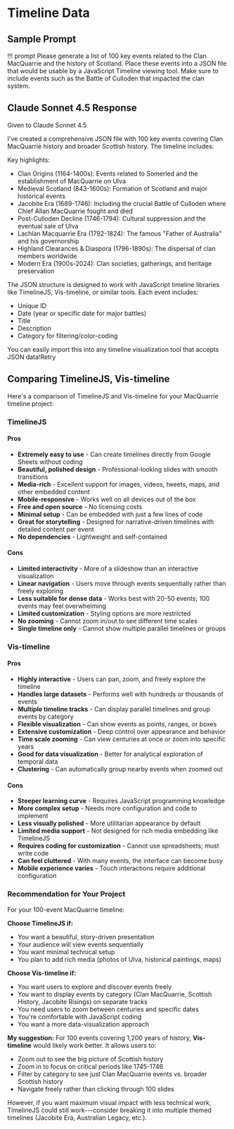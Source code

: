 # Timeline Data

## Sample Prompt

!!! prompt
    Please generate a list of 100 key events related to the Clan MacQuarrie and the history of Scotland.  Place these events into a JSON file that would be usable by a JavaScript Timeline viewing tool.  Make sure to include events such as the Battle of Culloden that impacted the clan system.

## Claude Sonnet 4.5 Response
Given to Claude Sonnet 4.5

I've created a comprehensive JSON file with 100 key events covering Clan MacQuarrie history and broader Scottish history. The timeline includes:

Key highlights:

* Clan Origins (1164-1400s): Events related to Somerled and the establishment of MacQuarrie on Ulva
* Medieval Scotland (843-1600s): Formation of Scotland and major historical events
* Jacobite Era (1689-1746): Including the crucial Battle of Culloden where Chief Allan MacQuarrie fought and died
* Post-Culloden Decline (1746-1794): Cultural suppression and the eventual sale of Ulva
* Lachlan Macquarrie Era (1792-1824): The famous "Father of Australia" and his governorship
* Highland Clearances & Diaspora (1796-1890s): The dispersal of clan members worldwide
* Modern Era (1900s-2024): Clan societies, gatherings, and heritage preservation

The JSON structure is designed to work with JavaScript timeline libraries like 
TimelineJS, Vis-timeline, or similar tools. Each event includes:

* Unique ID
* Date (year or specific date for major battles)
* Title
* Description
* Category for filtering/color-coding

You can easily import this into any timeline visualization tool that accepts JSON data!Retry

## Comparing TimelineJS, Vis-timeline

Here's a comparison of TimelineJS and Vis-timeline for your MacQuarrie timeline project:

### TimelineJS

#### Pros

-   **Extremely easy to use** - Can create timelines directly from Google Sheets without coding
-   **Beautiful, polished design** - Professional-looking slides with smooth transitions
-   **Media-rich** - Excellent support for images, videos, tweets, maps, and other embedded content
-   **Mobile-responsive** - Works well on all devices out of the box
-   **Free and open source** - No licensing costs
-   **Minimal setup** - Can be embedded with just a few lines of code
-   **Great for storytelling** - Designed for narrative-driven timelines with detailed content per event
-   **No dependencies** - Lightweight and self-contained

#### Cons

-   **Limited interactivity** - More of a slideshow than an interactive visualization
-   **Linear navigation** - Users move through events sequentially rather than freely exploring
-   **Less suitable for dense data** - Works best with 20-50 events; 100 events may feel overwhelming
-   **Limited customization** - Styling options are more restricted
-   **No zooming** - Cannot zoom in/out to see different time scales
-   **Single timeline only** - Cannot show multiple parallel timelines or groups

### Vis-timeline

#### Pros

-   **Highly interactive** - Users can pan, zoom, and freely explore the timeline
-   **Handles large datasets** - Performs well with hundreds or thousands of events
-   **Multiple timeline tracks** - Can display parallel timelines and group events by category
-   **Flexible visualization** - Can show events as points, ranges, or boxes
-   **Extensive customization** - Deep control over appearance and behavior
-   **Time scale zooming** - Can view centuries at once or zoom into specific years
-   **Good for data visualization** - Better for analytical exploration of temporal data
-   **Clustering** - Can automatically group nearby events when zoomed out

#### Cons

-   **Steeper learning curve** - Requires JavaScript programming knowledge
-   **More complex setup** - Needs more configuration and code to implement
-   **Less visually polished** - More utilitarian appearance by default
-   **Limited media support** - Not designed for rich media embedding like TimelineJS
-   **Requires coding for customization** - Cannot use spreadsheets; must write code
-   **Can feel cluttered** - With many events, the interface can become busy
-   **Mobile experience varies** - Touch interactions require additional configuration

### Recommendation for Your Project

For your 100-event MacQuarrie timeline:

**Choose TimelineJS if:**

-   You want a beautiful, story-driven presentation
-   Your audience will view events sequentially
-   You want minimal technical setup
-   You plan to add rich media (photos of Ulva, historical paintings, maps)

**Choose Vis-timeline if:**

-   You want users to explore and discover events freely
-   You want to display events by category (Clan MacQuarrie, Scottish History, Jacobite Risings) on separate tracks
-   You need users to zoom between centuries and specific dates
-   You're comfortable with JavaScript coding
-   You want a more data-visualization approach

**My suggestion:** For 100 events covering 1,200 years of history, **Vis-timeline** would likely work better. It allows users to:

-   Zoom out to see the big picture of Scottish history
-   Zoom in to focus on critical periods like 1745-1746
-   Filter by category to see just Clan MacQuarrie events vs. broader Scottish history
-   Navigate freely rather than clicking through 100 slides

However, if you want maximum visual impact with less technical work, TimelineJS could still work---consider breaking it into multiple themed timelines (Jacobite Era, Australian Legacy, etc.).